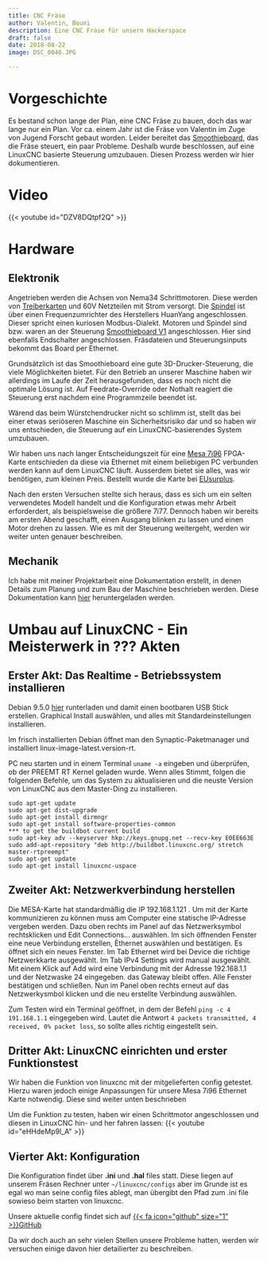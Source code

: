 ```yaml
---
title: CNC Fräse
author: Valentin, Bouni
description: Eine CNC Fräse für unsern Hackerspace
draft: false
date: 2018-08-22
image: DSC_0046.JPG

---
```


# Vorgeschichte

Es bestand schon lange der Plan, eine CNC Fräse zu bauen, doch das war lange nur ein Plan.
Vor ca. einem Jahr ist die Fräse von Valentin im Zuge von Jugend Forscht gebaut worden.
Leider bereitet das [Smoothieboard](http://smoothieware.org/smoothieboard), das die Fräse steuert, ein paar Probleme.
Deshalb wurde beschlossen, auf eine LinuxCNC basierte Steuerung umzubauen. 
Diesen Prozess werden wir hier dokumentieren.

# Video
{{< youtube id="DZV8DQtpf2Q" >}}


# Hardware

## Elektronik

Angetrieben werden die Achsen von Nema34 Schrittmotoren. Diese werden von [Treiberkarten]() und 60V Netzteilen mit Strom versorgt. Die [Spindel](http://cnc.a-ueberbach.de/spindle/alles-ueber-die-22kw-chinaspindel/) ist über einen Frequenzumrichter des Herstellers HuanYang angeschlossen. Dieser spricht einen kuriosen Modbus-Dialekt. Motoren und Spindel sind bzw. waren an der Steuerung [Smoothieboard V1](http://smoothieware.org/smoothieboard) angeschlossen. Hier sind ebenfalls Endschalter angeschlossen. Fräsdateien und Steuerungsinputs bekommt das Board per Ethernet.

Grundsätzlich ist das Smoothieboard eine gute 3D-Drucker-Steuerung, die viele Möglichkeiten bietet. Für den Betrieb an unserer Maschine haben wir allerdings im Laufe der Zeit herausgefunden, dass es noch nicht die optimale Lösung ist. Auf Feedrate-Override oder Nothalt reagiert die Steuerung erst nachdem eine Programmzeile beendet ist.

Wärend das beim Würstchendrucker nicht so schlimm ist, stellt das bei einer etwas seriöseren Maschine ein Sicherheitsrisiko dar und so haben wir uns entschieden, die Steuerung auf ein LinuxCNC-basierendes System umzubauen.

Wir haben uns nach langer Entscheidungszeit für eine [Mesa 7i96](http://store.mesanet.com/index.php?route=product/product&product_id=311) FPGA-Karte entschieden da diese via Ethernet mit einem beliebigen PC verbunden werden kann auf dem LinuxCNC läuft. Ausserdem bietet sie alles, was wir benötigen, zum kleinen Preis. Bestellt wurde die Karte bei [EUsurplus](http://eusurplus.com).

Nach den ersten Versuchen stellte sich heraus, dass es sich um ein selten verwendetes Modell handelt und die Konfiguration etwas mehr Arbeit erforderdert, als beispielsweise die größere 7i77. Dennoch haben wir bereits am ersten Abend geschafft, einen Ausgang blinken zu lassen und einen Motor drehen zu lassen. Wie es mit der Steuerung weitergeht, werden wir weiter unten genauer beschreiben.

## Mechanik

Ich habe mit meiner Projektarbeit eine Dokumentation erstellt, in denen Details zum Planung und zum Bau der Maschine beschrieben werden. Diese Dokumentation kann [hier](https://github.com/reaktor23/website/raw/master/content/projects/cncmill/Seminarkursarbeit_f%C3%BCr_R23.pdf) heruntergeladen werden.

# Umbau auf LinuxCNC - Ein Meisterwerk in ??? Akten

## Erster Akt: Das Realtime - Betriebssystem installieren
Debian 9.5.0 [hier](https://cdimage.debian.org/cdimage/unofficial/non-free/cd-including-firmware/archive/9.5.0+nonfree/amd64/iso-cd/firmware-9.5.0-amd64-netinst.iso) runterladen und damit einen bootbaren USB Stick erstellen. Graphical Install auswählen, und alles mit Standardeinstellungen installieren.

Im frisch installierten Debian öffnet man den Synaptic-Paketmanager und installiert linux-image-latest.version-rt. 

PC neu starten und in einem Terminal `uname -a` eingeben und überprüfen, ob der PREEMT RT Kernel geladen wurde.
Wenn alles Stimmt, folgen die folgenden Befehle, um das System zu aktualisieren und die neuste Version von LinuxCNC aus dem Master-Ding zu installieren.

```
sudo apt-get update
sudo apt-get dist-upgrade
sudo apt-get install dirmngr
sudo apt-get install software-properties-common
*** to get the buildbot current build
sudo apt-key adv --keyserver hkp://keys.gnupg.net --recv-key E0EE663E
sudo add-apt-repository "deb http://buildbot.linuxcnc.org/ stretch master-rtpreempt"
sudo apt-get update
sudo apt-get install linuxcnc-uspace
```

## Zweiter Akt: Netzwerkverbindung herstellen

Die MESA-Karte hat standardmäßig die IP 192.168.1.121 . Um mit der Karte kommunizieren zu können muss am Computer eine statische IP-Adresse vergeben werden. Dazu oben rechts im Panel auf das Netzwerksymbol rechtsklicken und Edit Connections... auswählen. Im sich öffnenden Fenster eine neue Verbindung erstellen, Èthernet auswählen und bestätigen. Es öffnet sich ein neues Fenster. Im Tab Ethernet wird bei Device die richtige Netzwerkkarte ausgewählt. Im Tab IPv4 Settings wird manual ausgewählt. Mit einem Klick auf Add wird eine Verbindung mit der Adresse 192.168.1.1 und der Netzwaske 24 eingegeben. das Gateway bleibt offen. Alle Fenster bestätigen und schließen. Nun im Panel oben rechts erneut auf das Netzwerkysmbol klicken und die neu erstellte Verbindung auswählen.

Zum Testen wird ein Terminal geöffnet, in dem der Befehl `ping -c 4 191.168.1.1` eingegeben wird. Lautet die Antwort `4 packets transmitted, 4 received, 0% packet loss`, so sollte alles richtig eingestellt sein.

## Dritter Akt: LinuxCNC einrichten und erster Funktionstest

Wir haben die Funktion von linuxcnc mit der mitgelieferten config getestet. Hierzu waren jedoch einige Anpassungen für unsere Mesa 7i96 Ethernet Karte notwendig. Diese sind weiter unten beschrieben

Um die Funktion zu testen, haben wir einen Schrittmotor angeschlossen und diesen in LinuxCNC hin- und her fahren lassen:
{{< youtube id="eHHdeMp9l_A" >}}

## Vierter Akt: Konfiguration

Die Konfiguration findet über **.ini** und **.hal** files statt. Diese liegen auf unserem Fräsen Rechner unter `~/linuxcnc/configs` aber im Grunde ist es egal wo man seine config files ablegt, man übergibt den Pfad zum .ini file sowieso beim starten von linuxcnc.

Unsere aktuelle config findet sich auf [{{< fa icon="github" size="1" >}}GitHub](https://github.com/reaktor23/Fraese-Config)

Da wir doch auch an sehr vielen Stellen unsere Probleme hatten, werden wir versuchen einige davon hier detailierter zu beschreiben.
